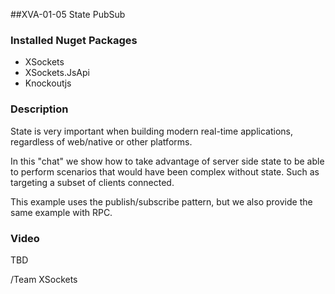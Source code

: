 ##XVA-01-05 State PubSub

### Installed Nuget Packages

- XSockets
- XSockets.JsApi
- Knockoutjs

### Description

State is very important when building modern real-time applications, regardless of web/native or other platforms.

In this "chat" we show how to take advantage of server side state to be able to perform scenarios that would have been complex without state. Such as targeting a subset of clients connected.

This example uses the publish/subscribe pattern, but we also provide the same example with RPC.

### Video

TBD

/Team XSockets


